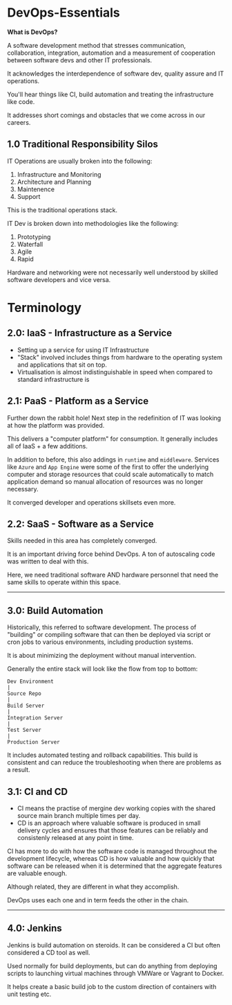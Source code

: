 # DevOps-Essentials

**What is DevOps?**

A software development method that stresses communication, collaboration, integration, automation and a measurement of cooperation between software devs and other IT professionals.

It acknowledges the interdependence of software dev, quality assure and IT operations.

You'll hear things like CI, build automation and treating the infrastructure like code.

It addresses short comings and obstacles that we come across in our careers.

## 1.0 Traditional Responsibility Silos

IT Operations are usually broken into the following:

1. Infrastructure and Monitoring
2. Architecture and Planning
3. Maintenence
4. Support

This is the traditional operations stack.

IT Dev is broken down into methodologies like the following:

1. Prototyping
2. Waterfall
3. Agile
4. Rapid

Hardware and networking were not necessarily well understood by skilled software developers and vice versa.

# Terminology 

## 2.0: IaaS - Infrastructure as a Service

- Setting up a service for using IT Infrastructure
- "Stack" involved includes things from hardware to the operating system and applications that sit on top.
- Virtualisation is almost indistinguishable in speed when compared to standard infrastructure is

## 2.1: PaaS - Platform as a Service

Further down the rabbit hole! Next step in the redefinition of IT was looking at how the platform was provided.

This delivers a "computer platform" for consumption. It generally includes all of IaaS + a few additions.

In addition to before, this also addings in `runtime` and `middleware`. Services like `Azure` and `App Engine` were some of the first to offer the underlying computer and storage resources that could scale automatically to match application demand so manual allocation of resources was no longer necessary.

It converged developer and operations skillsets even more.

## 2.2: SaaS - Software as a Service

Skills needed in this area has completely converged.

It is an important driving force behind DevOps. A ton of autoscaling code was written to deal with this.

Here, we need traditional software AND hardware personnel that need the same skills to operate within this space.

***

## 3.0: Build Automation

Historically, this referred to software development. The process of "building" or compiling software that can then be deployed via script or cron jobs to various environments, including production systems.

It is about minimizing the deployment without manual intervention.

Generally the entire stack will look like the flow from top to bottom:

```
Dev Environment
|
Source Repo 
|
Build Server 
|
Integration Server 
|
Test Server 
|
Production Server
```

It includes automated testing and rollback capabilities. This build is consistent and can reduce the troubleshooting when there are problems as a result.

## 3.1: CI and CD

- CI means the practise of mergine dev working copies with the shared source main branch multiple times per day.
- CD is an approach where valuable software is produced in small delivery cycles and ensures that those features can be reliably and consistenly released at any point in time.

CI has more to do with how the software code is managed throughout the development lifecycle, whereas CD is how valuable and how quickly that software can be released when it is determined that the aggregate features are valuable enough.

Although related, they are different in what they accomplish.

DevOps uses each one and in term feeds the other in the chain.

***

## 4.0: Jenkins

Jenkins is build automation on steroids. It can be considered a CI but often considered a CD tool as well.

Used normally for build deployments, but can do anything from deploying scripts to launching virtual machines through VMWare or Vagrant to Docker.

It helps create a basic build job to the custom direction of containers with unit testing etc.
